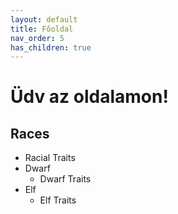 ```yaml
---
layout: default
title: Főoldal
nav_order: 5
has_children: true
---
```


# Üdv az oldalamon!

## Races
- Racial Traits
- Dwarf
    - Dwarf Traits
- Elf
    - Elf Traits
